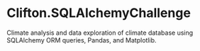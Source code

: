 # Clifton.SQLAlchemyChallenge
Climate analysis and data exploration of climate database using SQLAlchemy ORM queries, Pandas, and Matplotlib.
